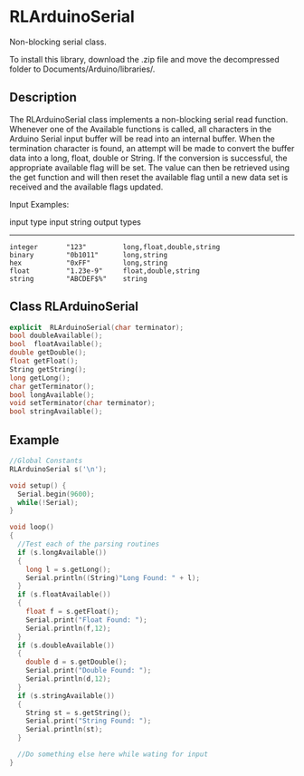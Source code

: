 # RLArduinoSerial
Non-blocking serial class.

To install this library, download the .zip file and move the decompressed folder to Documents/Arduino/libraries/. 

## Description
The RLArduinoSerial class implements a non-blocking serial read function.
Whenever one of the Available functions is called, all characters in the 
Arduino Serial input buffer will be read into an internal buffer. When
the termination character is found, an attempt will be made to convert
the buffer data into a long, float, double or String. If the conversion is 
successful, the appropriate available flag will be set. The value
can then be retrieved using the get function and will then reset the
available flag until a new data set is received and the available flags
updated.

 Input Examples:

   input type    input string         output types
   ----------   -------------  -------------------------
    integer       "123"         long,float,double,string
    binary        "0b1011"      long,string
    hex           "0xFF"        long,string
    float         "1.23e-9"     float,double,string
    string        "ABCDEF$%"    string

## Class RLArduinoSerial
```C++
explicit  RLArduinoSerial(char terminator);
bool doubleAvailable();
bool  floatAvailable();
double getDouble();
float getFloat();
String getString();
long getLong();
char getTerminator();
bool longAvailable();
void setTerminator(char terminator);
bool stringAvailable();
```

## Example
```C++
//Global Constants
RLArduinoSerial s('\n');  

void setup() {
  Serial.begin(9600);
  while(!Serial);
}

void loop()
{
  //Test each of the parsing routines
  if (s.longAvailable())
  {
    long l = s.getLong();
    Serial.println((String)"Long Found: " + l);
  }
  if (s.floatAvailable())
  {
    float f = s.getFloat();
    Serial.print("Float Found: ");
    Serial.println(f,12);
  }
  if (s.doubleAvailable())
  {
    double d = s.getDouble();
    Serial.print("Double Found: ");
    Serial.println(d,12);
  }
  if (s.stringAvailable())
  {
    String st = s.getString();
    Serial.print("String Found: ");
    Serial.println(st);
  }

  //Do something else here while wating for input
}
```